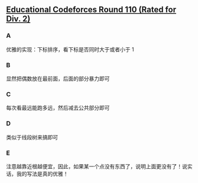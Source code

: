 ## [Educational Codeforces Round 110 (Rated for Div. 2)](https://codeforces.com/contest/1535)

### A

优雅的实现：下标排序，看下标是否同时大于或者小于 1

### B

显然把偶数放在最前面，后面的部分暴力即可

### C

每次看最远能跑多远，然后减去公共部分即可

### D

类似于线段树来搞即可

### E

注意越靠近根越便宜，因此，如果某一个点没有东西了，说明上面更没有了！说实话，我的写法是真的优雅！